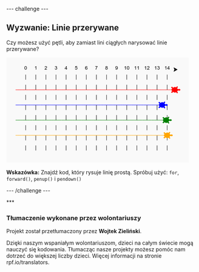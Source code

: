 --- challenge ---

## Wyzwanie: Linie przerywane

Czy możesz użyć pętli, aby zamiast lini ciągłych narysować linie przerywane?

![screenshot](images/race-finished.png)

**Wskazówka:** Znajdź kod, który rysuje linię prostą. Spróbuj użyć: `for`, `forward()`, `penup()` i `pendown()`

--- /challenge ---



\*\*\*

### Tłumaczenie wykonane przez wolontariuszy

Projekt został przetłumaczony przez **Wojtek Zieliński**.

Dzięki naszym wspaniałym wolontariuszom, dzieci na całym świecie mogą nauczyć się kodowania. Tłumacząc nasze projekty możesz pomóc nam dotrzeć do większej liczby dzieci. Więcej informacji na stronie rpf.io/translators.
